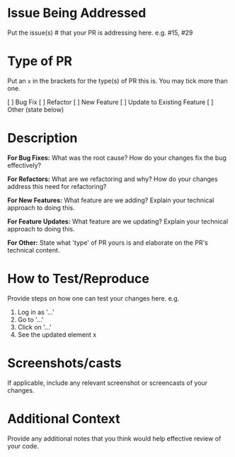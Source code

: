 # Issue Being Addressed

Put the issue(s) # that your PR is addressing here. e.g. #15, #29

# Type of PR

Put an `x` in the brackets for the type(s) of PR this is. You may tick more than one.

[ ] Bug Fix
[ ] Refactor
[ ] New Feature
[ ] Update to Existing Feature
[ ] Other (state below)

# Description

**For Bug Fixes:** What was the root cause? How do your changes fix the bug effectively?

**For Refactors:** What are we refactoring and why? How do your changes address this need for refactoring?

**For New Features:** What feature are we adding? Explain your technical approach to doing this.

**For Feature Updates:** What feature are we updating? Explain your technical approach to doing this.

**For Other:** State what 'type' of PR yours is and elaborate on the PR's technical content.

# How to Test/Reproduce

Provide steps on how one can test your changes here. e.g.
1. Log in as '...'
2. Go to '...'
3. Click on '...'
4. See the updated element x

# Screenshots/casts

If applicable, include any relevant screenshot or screencasts of your changes.

# Additional Context

Provide any additional notes that you think would help effective review of your code.